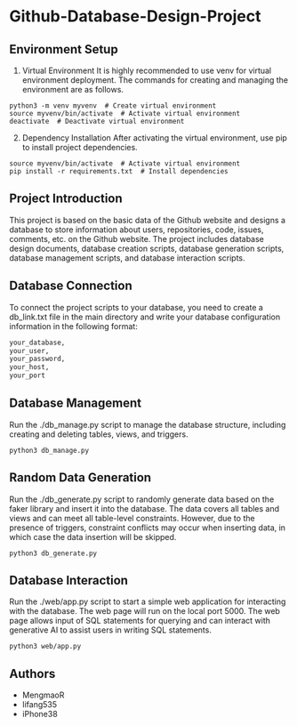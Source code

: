 # Github-Database-Design-Project

## Environment Setup

1. Virtual Environment
It is highly recommended to use venv for virtual environment deployment. The commands for creating and managing the environment are as follows.
``` shell
python3 -m venv myvenv  # Create virtual environment
source myvenv/bin/activate  # Activate virtual environment
deactivate  # Deactivate virtual environment
```

2. Dependency Installation
After activating the virtual environment, use pip to install project dependencies.
``` shell
source myvenv/bin/activate  # Activate virtual environment
pip install -r requirements.txt  # Install dependencies
```

## Project Introduction
This project is based on the basic data of the Github website and designs a database to store information about users, repositories, code, issues, comments, etc. on the Github website. The project includes database design documents, database creation scripts, database generation scripts, database management scripts, and database interaction scripts.

## Database Connection
To connect the project scripts to your database, you need to create a db_link.txt file in the main directory and write your database configuration information in the following format:
``` ./db_link.txt
your_database,
your_user,
your_password,
your_host,
your_port
```

## Database Management
Run the ./db_manage.py script to manage the database structure, including creating and deleting tables, views, and triggers.
``` shell
python3 db_manage.py
```

## Random Data Generation
Run the ./db_generate.py script to randomly generate data based on the faker library and insert it into the database. The data covers all tables and views and can meet all table-level constraints. However, due to the presence of triggers, constraint conflicts may occur when inserting data, in which case the data insertion will be skipped.
``` shell
python3 db_generate.py
```

## Database Interaction
Run the ./web/app.py script to start a simple web application for interacting with the database. The web page will run on the local port 5000. The web page allows input of SQL statements for querying and can interact with generative AI to assist users in writing SQL statements.
``` shell
python3 web/app.py
```

## Authors
- MengmaoR
- lifang535
- iPhone38